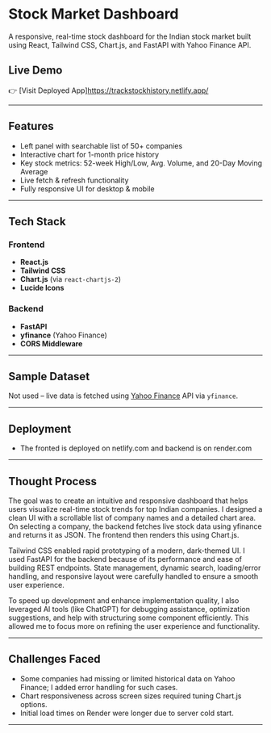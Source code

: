 #  Stock Market Dashboard

A responsive, real-time stock dashboard for the Indian stock market built using React, Tailwind CSS, Chart.js, and FastAPI with Yahoo Finance API.

##  Live Demo
👉 [Visit Deployed App]https://trackstockhistory.netlify.app/

---

##  Features

-  Left panel with searchable list of 50+ companies
-  Interactive chart for 1-month price history
-  Key stock metrics: 52-week High/Low, Avg. Volume, and 20-Day Moving Average
-  Live fetch & refresh functionality
-  Fully responsive UI for desktop & mobile

---

##  Tech Stack

### Frontend
- **React.js**
- **Tailwind CSS**
- **Chart.js** (via `react-chartjs-2`)
- **Lucide Icons**

### Backend
- **FastAPI**
- **yfinance** (Yahoo Finance)
- **CORS Middleware**

---

##  Sample Dataset
Not used – live data is fetched using [Yahoo Finance](https://finance.yahoo.com/) API via `yfinance`.

---

##  Deployment
- The fronted is deployed on netlify.com and backend is on render.com 

---

##  Thought Process

The goal was to create an intuitive and responsive dashboard that helps users visualize real-time stock trends for top Indian companies. I designed a clean UI with a scrollable list of company names and a detailed chart area. On selecting a company, the backend fetches live stock data using yfinance and returns it as JSON. The frontend then renders this using Chart.js.

Tailwind CSS enabled rapid prototyping of a modern, dark-themed UI. I used FastAPI for the backend because of its performance and ease of building REST endpoints. State management, dynamic search, loading/error handling, and responsive layout were carefully handled to ensure a smooth user experience.

To speed up development and enhance implementation quality, I also leveraged AI tools (like ChatGPT) for debugging assistance, optimization suggestions, and help with structuring some component efficiently. This allowed me to focus more on refining the user experience and functionality.

---

##  Challenges Faced

- Some companies had missing or limited historical data on Yahoo Finance; I added error handling for such cases.
- Chart responsiveness across screen sizes required tuning Chart.js options.
- Initial load times on Render were longer due to server cold start.

---


